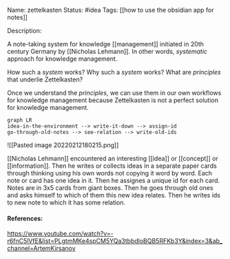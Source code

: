 Name: zettelkasten
Status: #idea
Tags: [[how to use the obsidian app for notes]]

Description:

A note-taking system for knowledge [[management]] initiated in 20th century Germany by  [[Nicholas Lehmann]]. In other words, *systematic* approach for knowledge management.

How such a *system* works?
Why such a *system* works?
What are *principles* that underlie Zettelkasten?

Once we understand the *principles*, we can use them in our own workflows for knowledge management because Zettelkasten is not a perfect solution for knowledge management.

```mermaid
graph LR
idea-in-the-environment --> write-it-down --> assign-id
go-through-old-notes --> see-relation --> write-old-ids
```

![[Pasted image 20220212180215.png]]

[[Nicholas Lehmann]] encountered an interesting [[idea]] or [[concept]] or [[information]]. Then he writes or collects ideas in a separate paper cards through thinking using his own words not copying it word by word. Each note or card has one idea in it. Then he assignes a unique id for each card. Notes are in 3x5 cards from giant boxes. Then he goes through old ones and asks himself to which of them this new idea relates. Then he writes ids to new note to which it has some relation.



#### References:
https://www.youtube.com/watch?v=-r6fnC5lVfE&list=PLgtmMKe4spCM5YQa3tbbdloBQB5RFKb3Y&index=3&ab_channel=ArtemKirsanov